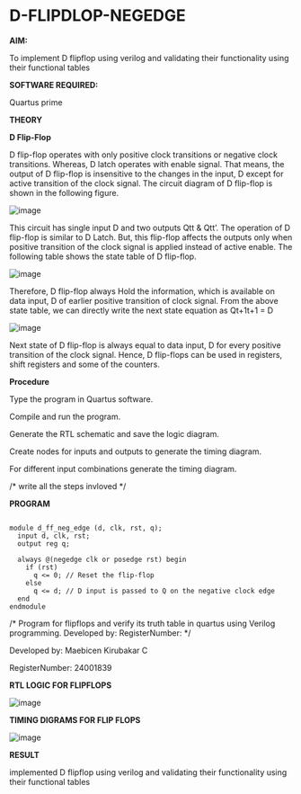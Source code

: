 # D-FLIPDLOP-NEGEDGE

**AIM:**

To implement  D flipflop using verilog and validating their functionality using their functional tables

**SOFTWARE REQUIRED:**

Quartus prime

**THEORY**

**D Flip-Flop**

D flip-flop operates with only positive clock transitions or negative clock transitions. Whereas, D latch operates with enable signal. That means, the output of D flip-flop is insensitive to the changes in the input, D except for active transition of the clock signal. The circuit diagram of D flip-flop is shown in the following figure.

![image](https://github.com/naavaneetha/D-FLIPDLOP-NEGEDGE/assets/154305477/48c81fe8-bc3f-40e7-95e2-519fc155ad51)

This circuit has single input D and two outputs Qtt & Qtt’. The operation of D flip-flop is similar to D Latch. But, this flip-flop affects the outputs only when positive transition of the clock signal is applied instead of active enable. The following table shows the state table of D flip-flop.

![image](https://github.com/naavaneetha/D-FLIPDLOP-NEGEDGE/assets/154305477/e5f3fda7-68ec-4a3a-a0a4-cf6f9cc4ab55)

Therefore, D flip-flop always Hold the information, which is available on data input, D of earlier positive transition of clock signal. From the above state table, we can directly write the next state equation as Qt+1t+1 = D

![image](https://github.com/naavaneetha/D-FLIPDLOP-NEGEDGE/assets/154305477/8592c0d8-2917-4142-91b9-d6c30dd891d2)

Next state of D flip-flop is always equal to data input, D for every positive transition of the clock signal. Hence, D flip-flops can be used in registers, shift registers and some of the counters.

**Procedure**

Type the program in Quartus software.

Compile and run the program.

Generate the RTL schematic and save the logic diagram.

Create nodes for inputs and outputs to generate the timing diagram.

For different input combinations generate the timing diagram.

/* write all the steps invloved */


**PROGRAM**

```

module d_ff_neg_edge (d, clk, rst, q);
  input d, clk, rst;
  output reg q;

  always @(negedge clk or posedge rst) begin
    if (rst)
      q <= 0; // Reset the flip-flop
    else
      q <= d; // D input is passed to Q on the negative clock edge
  end
endmodule

```

/* Program for flipflops and verify its truth table in quartus using Verilog programming. Developed by: RegisterNumber:
*/

Developed by: Maebicen Kirubakar C

RegisterNumber: 24001839

**RTL LOGIC FOR FLIPFLOPS**

![image](https://github.com/user-attachments/assets/074960cf-30ed-40e6-bae3-913f811ced82)


**TIMING DIGRAMS FOR FLIP FLOPS**

![image](https://github.com/user-attachments/assets/70329501-aaca-49db-96fb-5e4815f1595a)


**RESULT**

implemented D flipflop using verilog and validating their functionality using their functional tables


